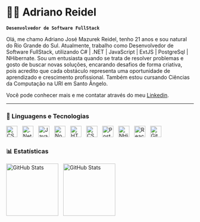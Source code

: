 # 👨‍💻 Adriano Reidel

**`Desenvolvedor de Software FullStack`**

Olá, me chamo Adriano José Mazurek Reidel, tenho 21 anos e sou natural do Rio Grande do Sul. Atualmente, trabalho como Desenvolvedor de Software FullStack, utilizando C# | .NET | JavaScript | ExtJS | PostgreSql | NHibernate. Sou um entusiasta quando se trata de resolver problemas e gosto de buscar novas soluções, encarando desafios de forma criativa, pois acredito que cada obstáculo representa uma oportunidade de aprendizado e crescimento profissional. Também estou cursando Ciências da Computação na URI em Santo Ângelo. 

Você pode conhecer mais e me contatar através do meu [Linkedin](https://www.linkedin.com/in/adrianoreidel/).

---

### 🤖 Linguagens e Tecnologias

<img 
    align="left" 
    alt="CSharp" 
    title="C#"
    width="30px" 
    style="padding-right: 10px;" 
    src="https://cdn.jsdelivr.net/gh/devicons/devicon@latest/icons/csharp/csharp-original.svg" 
/>
<img 
    align="left" 
    alt=".NetCore" 
    title=".NetCore"
    width="30px" 
    style="padding-right: 10px;" 
    src="https://cdn.jsdelivr.net/gh/devicons/devicon@latest/icons/dotnetcore/dotnetcore-original.svg"
/>
<img 
    align="left" 
    alt="JavaScript" 
    title="JavaScript"
    width="30px" 
    style="padding-right: 10px;" 
    src="https://cdn.jsdelivr.net/gh/devicons/devicon@latest/icons/javascript/javascript-original.svg" 
/>
<img 
    align="left" 
    alt="NodeJS" 
    title="NodeJS"
    width="30px" 
    style="padding-right: 10px;" 
    src="https://cdn.jsdelivr.net/gh/devicons/devicon@latest/icons/nodejs/nodejs-plain.svg"
/>
<img 
    align="left" 
    alt="HTML"
    title="HTML" 
    width="30px" 
    style="padding-right: 10px;" 
    src="https://cdn.jsdelivr.net/gh/devicons/devicon@latest/icons/html5/html5-original.svg" 
/>
<img 
    align="left" 
    alt="CSS" 
    title="CSS"
    width="30px" 
    style="padding-right: 10px;" 
    src="https://cdn.jsdelivr.net/gh/devicons/devicon@latest/icons/css3/css3-original.svg" 
/>
<img 
    align="left" 
    alt="PostgreSQL" 
    title="PostgreSQL"
    width="30px" 
    style="padding-right: 10px;" 
    src="https://cdn.jsdelivr.net/gh/devicons/devicon@latest/icons/postgresql/postgresql-original.svg"
/>
<img 
    align="left" 
    alt="NHibernate" 
    title="NHibernate"
    width="30px" 
    style="padding-right: 10px;" 
    src="https://cdn.jsdelivr.net/gh/devicons/devicon@latest/icons/nhibernate/nhibernate-original.svg"
/>
<img 
    align="left" 
    alt="React"
    title="React" 
    width="30px" 
    style="padding-right: 10px;" 
    src="https://cdn.jsdelivr.net/gh/devicons/devicon@latest/icons/react/react-original.svg" 
/>
<img 
    align="left" 
    alt="Git" 
    title="Git"
    width="30px" 
    style="padding-right: 10px;" 
    src="https://cdn.jsdelivr.net/gh/devicons/devicon@latest/icons/git/git-original.svg" 
/>

<br/>
<br/>

### 📊 Estatísticas

<p>
    <img 
      align="left" 
      alt="GitHub Stats" 
      height="140" 
    style="padding-right: 10px;" 
      src="https://github-readme-stats.vercel.app/api/top-langs/?username=adrianoreidel&theme=tokyonight&layout=compact&custom_title=Tecnologias&langs_count=9" 
  />
    <img 
    align="left" 
    alt="GitHub Stats" 
    height="140" 
    src="https://github-readme-stats.vercel.app/api?username=adrianoreidel&show_icons=true&theme=tokyonight&include_all_commits=true&count_private=true&locale=pt-br" 
  />
</p>

###
